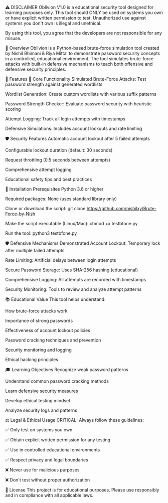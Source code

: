 ⚠️ DISCLAIMER
Oblivion V1.0 is a educational security tool designed for learning purposes only. This tool should ONLY be used on systems you own or have explicit written permission to test. Unauthorized use against systems you don't own is illegal and unethical.

By using this tool, you agree that the developers are not responsible for any misuse.

📖 Overview
Oblivion is a Python-based brute-force simulation tool created by Nishil Bhimani & Riya Mittal to demonstrate password security concepts in a controlled, educational environment. The tool simulates brute-force attacks with built-in defensive mechanisms to teach both offensive and defensive security principles.

🎯 Features
🔐 Core Functionality
Simulated Brute-Force Attacks: Test password strength against generated wordlists

Wordlist Generation: Create custom wordlists with various suffix patterns

Password Strength Checker: Evaluate password security with heuristic scoring

Attempt Logging: Track all login attempts with timestamps

Defensive Simulations: Includes account lockouts and rate limiting

🛡️ Security Features
Automatic account lockout after 5 failed attempts

Configurable lockout duration (default: 30 seconds)

Request throttling (0.5 seconds between attempts)

Comprehensive attempt logging

Educational safety tips and best practices

🚀 Installation
Prerequisites
Python 3.6 or higher

Required packages: None (uses standard library only)

Clone or download the script:
git clone https://github.com/nishilxy/Brute-Force-by-Nish

Make the script executable (Linux/Mac):
chmod +x testbfone.py

Run the tool: python3 testbfone.py

🛡️ Defensive Mechanisms Demonstrated
Account Lockout: Temporary lock after multiple failed attempts

Rate Limiting: Artificial delays between login attempts

Secure Password Storage: Uses SHA-256 hashing (educational)

Comprehensive Logging: All attempts are recorded with timestamps

Security Monitoring: Tools to review and analyze attempt patterns

📚 Educational Value
This tool helps understand:

How brute-force attacks work

Importance of strong passwords

Effectiveness of account lockout policies

Password cracking techniques and prevention

Security monitoring and logging

Ethical hacking principles

🎓 Learning Objectives
Recognize weak password patterns

Understand common password cracking methods

Learn defensive security measures

Develop ethical testing mindset

Analyze security logs and patterns

⚖️ Legal & Ethical Usage
CRITICAL: Always follow these guidelines:

✅ Only test on systems you own

✅ Obtain explicit written permission for any testing

✅ Use in controlled educational environments

✅ Respect privacy and legal boundaries

❌ Never use for malicious purposes

❌ Don't test without proper authorization

📄 License
This project is for educational purposes. Please use responsibly and in compliance with all applicable laws.

